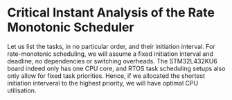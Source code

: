 # Critical Instant Analysis of the Rate Monotonic Scheduler

Let us list the tasks, in no particular order, and their initiation interval. For rate-monotonic scheduling, we will assume a fixed initiation interval and deadline, no dependencies or switching overheads. The STM32L432KU6 board indeed only has one CPU core, and RTOS task scheduling setups also only allow for fixed task priorities. Hence, if we allocated the shortest initiation interveral to the highest priority, we will have optimal CPU utilisation.
